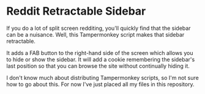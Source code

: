 # Reddit Retractable Sidebar

If you do a lot of split screen redditing, you'll quickly find that the sidebar can be a nuisance. Well, this Tampermonkey script makes that sidebar retractable.

It adds a FAB button to the right-hand side of the screen which allows you to hide or show the sidebar. It will add a cookie remembering the sidebar's last position so that you can browse the site without continually hiding it.

I don't know much about distributing Tampermonkey scripts, so I'm not sure how to go about this. For now I've just placed all my files in this repository. 